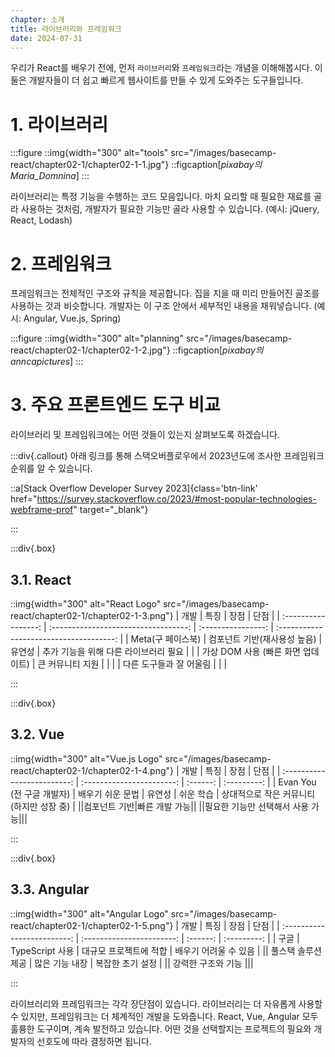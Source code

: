 ```yaml
---
chapter: 소개
title: 라이브러리와 프레임워크
date: 2024-07-31
---
```


우리가 React를 배우기 전에, 먼저 `라이브러리`와 `프레임워크`라는 개념을 이해해봅시다. 이 둘은 개발자들이 더 쉽고 빠르게 웹사이트를 만들 수 있게 도와주는 도구들입니다.

# 1. 라이브러리

:::figure
::img{width="300" alt="tools" src="/images/basecamp-react/chapter02-1/chapter02-1-1.jpg"}
::figcaption[*pixabay의 Maria_Domnina*]
:::

라이브러리는 특정 기능을 수행하는 코드 모음입니다. 마치 요리할 때 필요한 재료를 골라 사용하는 것처럼, 개발자가 필요한 기능만 골라 사용할 수 있습니다. (예시: jQuery, React, Lodash)

# 2. 프레임워크

프레임워크는 전체적인 구조와 규칙을 제공합니다. 집을 지을 때 미리 만들어진 골조를 사용하는 것과 비슷합니다. 개발자는 이 구조 안에서 세부적인 내용을 채워넣습니다. (예시: Angular, Vue.js, Spring)

:::figure
::img{width="300" alt="planning" src="/images/basecamp-react/chapter02-1/chapter02-1-2.jpg"}
::figcaption[*pixabay의 anncapictures*]
:::

# 3. 주요 프론트엔드 도구 비교

라이브러리 및 프레임워크에는 어떤 것들이 있는지 살펴보도록 하겠습니다.

:::div{.callout}
아래 링크를 통해 스택오버플로우에서 2023년도에 조사한 프레임워크 순위를 알 수 있습니다.

::a[Stack Overflow Developer Survey 2023]{class='btn-link' href="https://survey.stackoverflow.co/2023/#most-popular-technologies-webframe-prof" target="\_blank"}

:::

:::div{.box}

## 3.1. React

::img{width="300" alt="React Logo" src="/images/basecamp-react/chapter02-1/chapter02-1-3.png"}
| 개발 | 특징 | 장점 | 단점 |
| :-----------------: | :----------------------------------: | :----------------: | :-------------------------------------: |
| Meta(구 페이스북) | 컴포넌트 기반(재사용성 높음) | 유연성 | 추가 기능을 위해 다른 라이브러리 필요 |
| | 가상 DOM 사용 (빠른 화면 업데이트) | 큰 커뮤니티 지원 | |
| | 다른 도구들과 잘 어울림 | | |

:::

:::div{.box}

## 3.2. Vue

::img{width="300" alt="Vue.js Logo" src="/images/basecamp-react/chapter02-1/chapter02-1-4.png"}
| 개발 | 특징 | 장점 | 단점 |
| :-------------------------: | :-----------------------: | :------: | :---------: |
| Evan You (전 구글 개발자) | 배우기 쉬운 문법 | 유연성 | 쉬운 학습 | 상대적으로 작은 커뮤니티 (하지만 성장 중) |
||컴포넌트 기반|빠른 개발 가능||
||필요한 기능만 선택해서 사용 가능|||

:::

:::div{.box}

## 3.3. Angular

::img{width="300" alt="Angular Logo" src="/images/basecamp-react/chapter02-1/chapter02-1-5.png"}
| 개발 | 특징 | 장점 | 단점 |
| :-------------------------: | :-----------------------: | :------: | :---------: |
| 구글 | TypeScript 사용 | 대규모 프로젝트에 적합 | 배우기 어려울 수 있음 |
|| 풀스택 솔루션 제공 | 많은 기능 내장 | 복잡한 초기 설정 |
|| 강력한 구조와 기능 |||

:::

라이브러리와 프레임워크는 각각 장단점이 있습니다. 라이브러리는 더 자유롭게 사용할 수 있지만, 프레임워크는 더 체계적인 개발을 도와줍니다. React, Vue, Angular 모두 훌륭한 도구이며, 계속 발전하고 있습니다. 어떤 것을 선택할지는 프로젝트의 필요와 개발자의 선호도에 따라 결정하면 됩니다.
